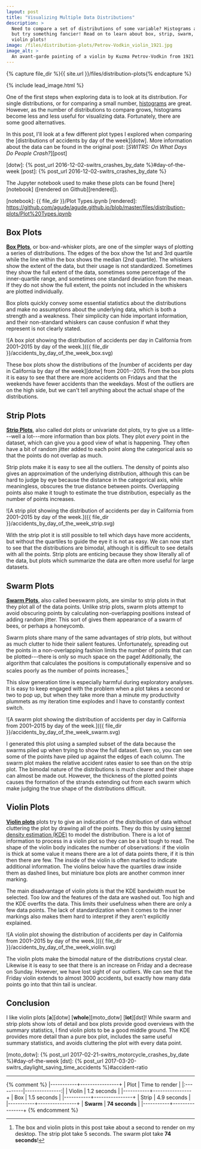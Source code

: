 ```yaml
---
layout: post
title: "Visualizing Multiple Data Distributions"
description: >
  Need to compare a set of distributions of some variable? Histograms are OK,
  but try something fancier! Read on to learn about box, strip, swarm, and
  violin plots!
image: /files/distribution-plots/Petrov-Vodkin_violin_1921.jpg
image_alt: >
  An avant-garde painting of a violin by Kuzma Petrov-Vodkin from 1921.
---
```


{% capture file_dir %}{{ site.url }}/files/distribution-plots{% endcapture %}

{% include lead_image.html %}

One of the first steps when exploring data is to look at its distribution. For
single distributions, or for comparing a small number, [histograms][hist] are
great. However, as the number of distributions to compare grows, histograms
become less and less useful for visualizing data. Fortunately, there are some
good alternatives.

[hist]: https://en.wikipedia.org/wiki/Histogram

In this post, I'll look at a few different plot types I explored when
comparing the [distributions of accidents by day of the week][dotw]. More
information about the data can be found in the original post: [_SWITRS: On
What Days Do People Crash?_][post]

[dotw]: {% post_url 2016-12-02-switrs_crashes_by_date %}#day-of-the-week
[post]: {% post_url 2016-12-02-switrs_crashes_by_date %}

The Jupyter notebook used to make these plots can be found [here][notebook]
([rendered on Github][rendered]).

[notebook]: {{ file_dir }}/Plot Types.ipynb
[rendered]: https://github.com/agude/agude.github.io/blob/master/files/distribution-plots/Plot%20Types.ipynb

## Box Plots

[**Box Plots**][box], or box-and-whisker plots, are one of the simpler ways of
plotting a series of distributions. The edges of the box show the 1st and 3rd quartile
while the line within the box shows the median (2nd quartile). The whiskers
show the extent of the data, but their usage is not standardized. Sometimes
they show the full extent of the data, sometimes some percentage of the
inner-quartile range, and sometimes one standard deviation from the mean. If
they do not show the full extent, the points not included in the whiskers are
plotted individually.

Box plots quickly convey some essential statistics about the distributions
and make no assumptions about the underlying data, which is both a strength
and a weakness. Their simplicity can hide important information, and their
non-standard whiskers can cause confusion if what they represent is not
clearly stated.

[box]: https://en.wikipedia.org/wiki/Box_plot

![A box plot showing the distribution of accidents per day in California
from 2001–2015 by day of the week.]({{ file_dir
}}/accidents_by_day_of_the_week_box.svg)

These box plots show the distributions of the [number of accidents per day in
California by day of the week][dotw] from 2001--2015. From the box plots it is
easy to see that there are more accidents on Fridays and that the weekends have
fewer accidents than the weekdays. Most of the outliers are on the high side,
but we can't tell anything about the actual shape of the distributions.

## Strip Plots

[**Strip Plots**][strip], also called dot plots or univariate dot plots, try
to give us a little---well a lot---more information than box plots. They plot
_every_ point in the dataset, which can give you a good view of what is
happening. They often have a bit of random jitter added to each point along
the categorical axis so that the points do not overlap as much.

Strip plots make it is easy to see all the outliers. The density of points
also gives an approximation of the underlying distribution, although this can
be hard to judge by eye because the distance in the categorical axis, while
meaningless, obscures the true distance between points. Overlapping points
also make it tough to estimate the true distribution, especially as the number
of points increases.

[strip]: https://en.wikipedia.org/wiki/Dot_plot_(statistics)#Dot_plots

![A strip plot showing the distribution of accidents per day in California
from 2001–2015 by day of the week.]({{ file_dir
}}/accidents_by_day_of_the_week_strip.svg)

With the strip plot it is still possible to tell which days have more
accidents, but without the quartiles to guide the eye it is not as easy. We
can now start to see that the distributions are bimodal, although it is
difficult to see details with all the points. Strip plots are enticing because
they show literally all of the data, but plots which summarize the data are
often more useful for large datasets.

## Swarm Plots

[**Swarm Plots**][swarm], also called beeswarm plots, are similar to strip
plots in that they plot all of the data points. Unlike strip plots, swarm
plots attempt to avoid obscuring points by calculating non-overlapping
positions instead of adding random jitter. This sort of gives them appearance
of a swarm of bees, or perhaps a honeycomb.

[swarm]: http://www.cbs.dtu.dk/~eklund/beeswarm/

Swarm plots share many of the same advantages of strip plots, but without as
much clutter to hide their salient features. Unfortunately, spreading out the
points in a non-overlapping fashion limits the number of points that can be
plotted---there is only so much space on the page! Additionally, the algorithm
that calculates the positions is computationally expensive and so scales poorly
as the number of points increases.[^1]

This slow generation time is especially harmful during exploratory analyses.
It is easy to keep engaged with the problem when a plot takes a second
or two to pop up, but when they take more than a minute my productivity
plummets as my iteration time explodes and I have to constantly context
switch.

![A swarm plot showing the distribution of accidents per day in California
from 2001–2015 by day of the week.]({{ file_dir
}}/accidents_by_day_of_the_week_swarm.svg)

I generated this plot using a sampled subset of the data because the swarms
piled up when trying to show the full dataset. Even so, you can see some of the
points have piled up against the edges of each column. The swarm plot makes
the relative accident rates easier to see than on the strip plot. The bimodal
nature of the distributions is much clearer and their shape can almost be made
out. However, the thickness of the plotted points causes the formation of the
strands extending out from each swarm which make judging the true shape of the
distributions difficult.

## Violin Plots

[**Violin plots**][violin] plots try to give an indication of the distribution
of data without cluttering the plot by drawing all of the points. They do
this by using [kernel density estimation (KDE)][kde] to model the
distribution. There is a lot of information to process in a violin plot so
they can be a bit tough to read. The shape of the violin body indicates the
number of observations: if the violin is thick at some value it means there
are a lot of data points there, if it is thin then there are few. The inside
of the violin is often marked to indicate additional information. The violins
below have the quartiles draw inside them as dashed lines, but miniature box
plots are another common inner marking.

[violin]: https://en.wikipedia.org/wiki/Violin_plot
[kde]: https://en.wikipedia.org/wiki/Kernel_density_estimation

The main disadvantage of violin plots is that the KDE bandwidth must be
selected. Too low and the features of the data are washed out. Too high and
the KDE overfits the data. This limits their usefulness when there are only a
few data points. The lack of standardization when it comes to the inner
markings also makes them hard to interpret if they aren't explicitly
explained.

![A violin plot showing the distribution of accidents per day in California
from 2001–2015 by day of the week.]({{ file_dir
}}/accidents_by_day_of_the_week_violin.svg)

The violin plots make the bimodal nature of the distributions crystal clear.
Likewise it is easy to see that there is an increase on Friday and a decrease
on Sunday. However, we have lost sight of our outliers. We can see that the
Friday violin extends to almost 3000 accidents, but exactly how many data
points go into that thin tail is unclear.

## Conclusion

I like violin plots [**a**][dotw] [**whole**][moto_dotw] [**lot**][dst]! While
swarm and strip plots show lots of detail and box plots provide good overviews
with the summary statistics, I find violin plots to be a good middle ground.
The KDE provides more detail than a pure box plot, includes the same useful
summary statistics, and avoids cluttering the plot with every data point.

[moto_dotw]: {% post_url 2017-02-21-switrs_motorcycle_crashes_by_date %}#day-of-the-week
[dst]: {% post_url 2017-03-20-switrs_daylight_saving_time_accidents %}#accident-ratio

---

[^1]: The box and violin plots in this post take about a second to render on my desktop. The strip plot take 5 seconds. The swarm plot take **74 seconds**!

{% comment %}
|-----------+----------------+
| Plot      | Time to render |
|:----------|---------------:|
| Violin    | 1.2 seconds    |
|-----------+----------------+
| Box       | 1.5 seconds    |
|-----------+----------------+
| Strip     | 4.9 seconds    |
|-----------+----------------+
| **Swarm** | **74 seconds** |
|-----------+----------------+
{% endcomment %}
